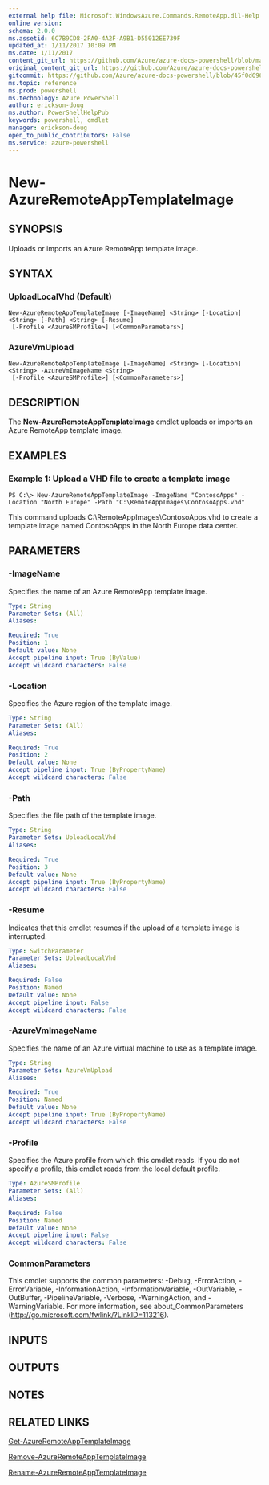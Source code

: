 ```yaml
---
external help file: Microsoft.WindowsAzure.Commands.RemoteApp.dll-Help.xml
online version: 
schema: 2.0.0
ms.assetid: 6C7B9CD8-2FA0-4A2F-A9B1-D55012EE739F
updated_at: 1/11/2017 10:09 PM
ms.date: 1/11/2017
content_git_url: https://github.com/Azure/azure-docs-powershell/blob/master/azureps-cmdlets-docs/ServiceManagement/Azure.RemoteApp/v3.0.0/New-AzureRemoteAppTemplateImage.md
original_content_git_url: https://github.com/Azure/azure-docs-powershell/blob/master/azureps-cmdlets-docs/ServiceManagement/Azure.RemoteApp/v3.0.0/New-AzureRemoteAppTemplateImage.md
gitcommit: https://github.com/Azure/azure-docs-powershell/blob/45f0d6967fa74d25a9f1429acae86d4dfc7d3f01/azureps-cmdlets-docs/ServiceManagement/Azure.RemoteApp/v3.0.0/New-AzureRemoteAppTemplateImage.md
ms.topic: reference
ms.prod: powershell
ms.technology: Azure PowerShell
author: erickson-doug
ms.author: PowerShellHelpPub
keywords: powershell, cmdlet
manager: erickson-doug
open_to_public_contributors: False
ms.service: azure-powershell
---
```


# New-AzureRemoteAppTemplateImage

## SYNOPSIS
Uploads or imports an Azure RemoteApp template image.

## SYNTAX

### UploadLocalVhd (Default)
```
New-AzureRemoteAppTemplateImage [-ImageName] <String> [-Location] <String> [-Path] <String> [-Resume]
 [-Profile <AzureSMProfile>] [<CommonParameters>]
```

### AzureVmUpload
```
New-AzureRemoteAppTemplateImage [-ImageName] <String> [-Location] <String> -AzureVmImageName <String>
 [-Profile <AzureSMProfile>] [<CommonParameters>]
```

## DESCRIPTION
The **New-AzureRemoteAppTemplateImage** cmdlet uploads or imports an Azure RemoteApp template image.

## EXAMPLES

### Example 1: Upload a VHD file to create a template image
```
PS C:\> New-AzureRemoteAppTemplateImage -ImageName "ContosoApps" -Location "North Europe" -Path "C:\RemoteAppImages\ContosoApps.vhd"
```

This command uploads C:\RemoteAppImages\ContosoApps.vhd to create a template image named ContosoApps in the North Europe data center.

## PARAMETERS

### -ImageName
Specifies the name of an Azure RemoteApp template image.

```yaml
Type: String
Parameter Sets: (All)
Aliases: 

Required: True
Position: 1
Default value: None
Accept pipeline input: True (ByValue)
Accept wildcard characters: False
```

### -Location
Specifies the Azure region of the template image.

```yaml
Type: String
Parameter Sets: (All)
Aliases: 

Required: True
Position: 2
Default value: None
Accept pipeline input: True (ByPropertyName)
Accept wildcard characters: False
```

### -Path
Specifies the file path of the template image.

```yaml
Type: String
Parameter Sets: UploadLocalVhd
Aliases: 

Required: True
Position: 3
Default value: None
Accept pipeline input: True (ByPropertyName)
Accept wildcard characters: False
```

### -Resume
Indicates that this cmdlet resumes if the upload of a template image is interrupted.

```yaml
Type: SwitchParameter
Parameter Sets: UploadLocalVhd
Aliases: 

Required: False
Position: Named
Default value: None
Accept pipeline input: False
Accept wildcard characters: False
```

### -AzureVmImageName
Specifies the name of an Azure virtual machine to use as a template image.

```yaml
Type: String
Parameter Sets: AzureVmUpload
Aliases: 

Required: True
Position: Named
Default value: None
Accept pipeline input: True (ByPropertyName)
Accept wildcard characters: False
```

### -Profile
Specifies the Azure profile from which this cmdlet reads.
If you do not specify a profile, this cmdlet reads from the local default profile.

```yaml
Type: AzureSMProfile
Parameter Sets: (All)
Aliases: 

Required: False
Position: Named
Default value: None
Accept pipeline input: False
Accept wildcard characters: False
```

### CommonParameters
This cmdlet supports the common parameters: -Debug, -ErrorAction, -ErrorVariable, -InformationAction, -InformationVariable, -OutVariable, -OutBuffer, -PipelineVariable, -Verbose, -WarningAction, and -WarningVariable. For more information, see about_CommonParameters (http://go.microsoft.com/fwlink/?LinkID=113216).

## INPUTS

## OUTPUTS

## NOTES

## RELATED LINKS

[Get-AzureRemoteAppTemplateImage](xref:ServiceManagement/Azure.RemoteApp/v3.0.0/Get-AzureRemoteAppTemplateImage.md)

[Remove-AzureRemoteAppTemplateImage](xref:ServiceManagement/Azure.RemoteApp/v3.0.0/Remove-AzureRemoteAppTemplateImage.md)

[Rename-AzureRemoteAppTemplateImage](xref:ServiceManagement/Azure.RemoteApp/v3.0.0/Rename-AzureRemoteAppTemplateImage.md)


